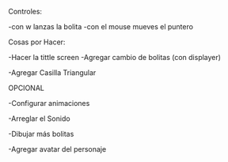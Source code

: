 Controles:

-con w lanzas la bolita
-con el mouse mueves el puntero

Cosas por Hacer:

-Hacer la tittle screen
    -Agregar cambio de bolitas (con displayer)
    
-Agregar Casilla Triangular



OPCIONAL

-Configurar animaciones

-Arreglar el Sonido

-Dibujar más bolitas

-Agregar avatar del personaje
